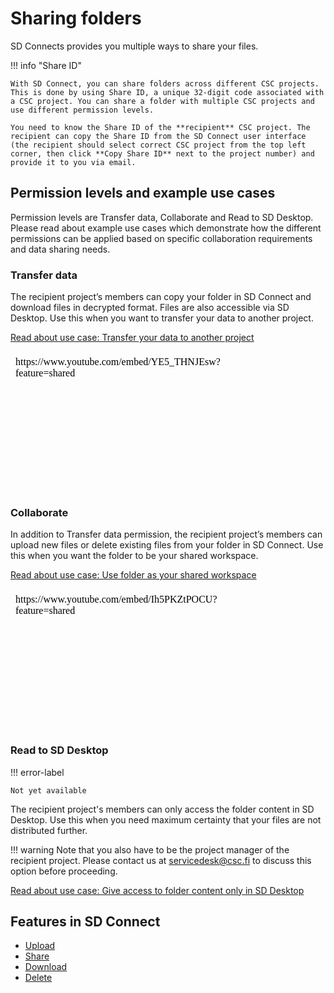 # Sharing folders

SD Connects provides you multiple ways to share your files.

!!! info "Share ID"

    With SD Connect, you can share folders across different CSC projects. This is done by using Share ID, a unique 32-digit code associated with a CSC project. You can share a folder with multiple CSC projects and use different permission levels. 
    
    You need to know the Share ID of the **recipient** CSC project. The recipient can copy the Share ID from the SD Connect user interface (the recipient should select correct CSC project from the top left corner, then click **Copy Share ID** next to the project number) and provide it to you via email. 


## Permission levels and example use cases

Permission levels are Transfer data, Collaborate and Read to SD Desktop. Please read about example use cases which demonstrate how the different permissions can be applied based on specific collaboration requirements and data sharing needs.


### Transfer data

 The recipient project’s members can copy your folder in SD Connect and download files in decrypted format. Files are also accessible via SD Desktop. Use this when you want to transfer your data to another project.

[Read about use case: Transfer your data to another project](./sd-connect-share-tranfer-data.md)

<iframe width="400" height="225" srcdoc="https://www.youtube.com/embed/YE5_THNJEsw?feature=shared" title="Introducing CSC Sensitive Data Services" frameborder="0" allow="accelerometer; autoplay; clipboard-write; encrypted-media; gyroscope; picture-in-picture; web-share" allowfullscreen></iframe>



### Collaborate

In addition to Transfer data permission, the recipient project’s members can upload new files or delete existing files from your folder in SD Connect. Use this when you want the folder to be your shared workspace. 

[Read about use case: Use folder as your shared workspace](./sd-connect-share-workspace.md)

<iframe width="400" height="225" srcdoc="https://www.youtube.com/embed/Ih5PKZtPOCU?feature=shared" title="Introducing CSC Sensitive Data Services" frameborder="0" allow="accelerometer; autoplay; clipboard-write; encrypted-media; gyroscope; picture-in-picture; web-share" allowfullscreen></iframe>



### Read to SD Desktop 

!!! error-label

    Not yet available

The recipient project's members can only access the folder content in SD Desktop. Use this when you need maximum certainty that your files are not distributed further.

!!! warning
    Note that you also have to be the project manager of the recipient project. Please contact us at servicedesk@csc.fi to discuss this option before proceeding.

[Read about use case: Give access to folder content only in SD Desktop](./sd-connect-share-read-to-sd-desktop.md)





## Features in SD Connect 

* [Upload](./sd-connect-upload.md)
* [Share](./sd-connect-share.md)
* [Download](./sd-connect-download.md)
* [Delete](./sd-connect-delete.md)
